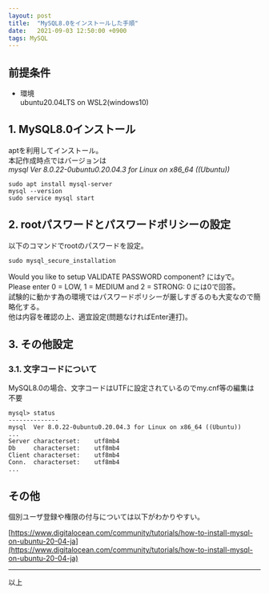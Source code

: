 ```yaml
---
layout: post
title:  "MySQL8.0をインストールした手順"
date:   2021-09-03 12:50:00 +0900
tags: MySQL
---
```


## 前提条件

* 環境  
ubuntu20.04LTS on WSL2(windows10)

## 1. MySQL8.0インストール

aptを利用してインストール。  
本記作成時点ではバージョンは  
*mysql  Ver 8.0.22-0ubuntu0.20.04.3 for Linux on x86_64 ((Ubuntu))*

```
sudo apt install mysql-server
mysql --version
sudo service mysql start
```

## 2. rootパスワードとパスワードポリシーの設定

以下のコマンドでrootのパスワードを設定。

```
sudo mysql_secure_installation
```

Would you like to setup VALIDATE PASSWORD component?  にはyで。  
Please enter 0 = LOW, 1 = MEDIUM and 2 = STRONG: 0  には0で回答。  
試験的に動かす為の環境ではパスワードポリシーが厳しすぎるのも大変なので簡略化する。  
他は内容を確認の上、適宜設定(問題なければEnter連打)。

## 3. その他設定

### 3.1. 文字コードについて
MySQL8.0の場合、文字コードはUTFに設定されているのでmy.cnf等の編集は不要

```
mysql> status
--------------
mysql  Ver 8.0.22-0ubuntu0.20.04.3 for Linux on x86_64 ((Ubuntu))
...
Server characterset:    utf8mb4
Db     characterset:    utf8mb4
Client characterset:    utf8mb4
Conn.  characterset:    utf8mb4
...
```

## その他

個別ユーザ登録や権限の付与については以下がわかりやすい。

[https://www.digitalocean.com/community/tutorials/how-to-install-mysql-on-ubuntu-20-04-ja](https://www.digitalocean.com/community/tutorials/how-to-install-mysql-on-ubuntu-20-04-ja)

---

以上
